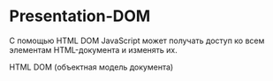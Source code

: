 # Presentation-DOM

С помощью HTML DOM JavaScript может получать доступ ко всем элементам HTML-документа и изменять их.

<p>HTML DOM (объектная модель документа)</p>
